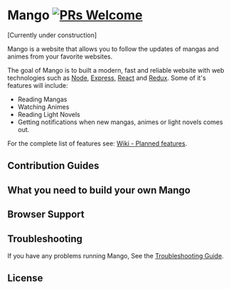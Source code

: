 # Mango [![PRs Welcome](https://img.shields.io/badge/PRs-welcome-brightgreen.svg)](CONTRIBUTING.md#pull-requests)

[Currently under construction]

Mango is a website that allows you to follow the updates of mangas and animes from your favorite websites.

The goal of Mango is to built a modern, fast and reliable website with web technologies such as [Node](https://nodejs.org), [Express](http://expressjs.com), [React](https://facebook.github.io/react/) and [Redux](http://redux.js.org/).
Some of it's features will include: 
* Reading Mangas
* Watching Animes
* Reading Light Novels
* Getting notifications when new mangas, animes or light novels comes out.

For the complete list of features see: [Wiki - Planned features](https://github.com/mango-team/mango/wiki/Planned-features).



## Contribution Guides

## What you need to build your own Mango

## Browser Support

## Troubleshooting

If you have any problems running Mango, See the [Troubleshooting Guide](https://github.com/mango-team/mango/wiki/Troubleshooting).

## License
